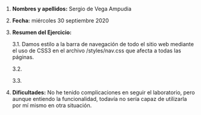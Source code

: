 1. **Nombres y apellidos:** Sergio de Vega Ampudia

2. **Fecha:** miércoles 30 septiembre 2020

3. **Resumen del Ejercicio:**

   3.1. Damos estilo a la barra de navegación de todo el sitio web mediante el uso de CSS3 en el archivo /styles/nav.css que afecta a todas las páginas.

   3.2. 

   3.3. 

4. **Dificultades:** No he tenido complicaciones en seguir el laboratorio, pero aunque entiendo la funcionalidad, todavía no sería capaz de utilizarla por mí mismo en otra situación.
